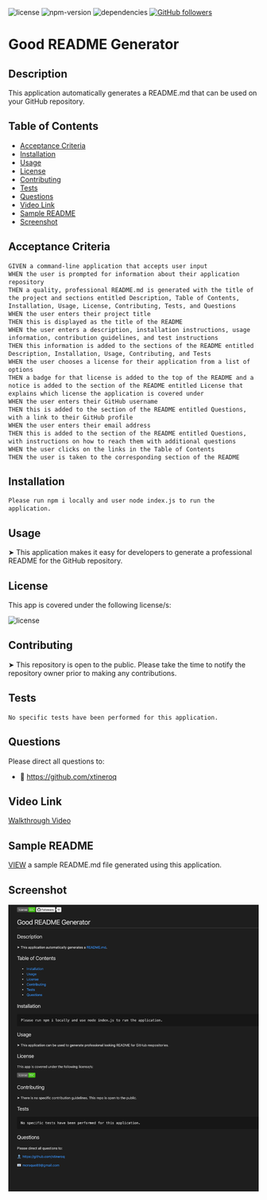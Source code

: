 ![license](https://img.shields.io/badge/license-none-brightgreen)
![npm-version](https://img.shields.io/npm/v/npm?color=orange)
![dependencies](https://img.shields.io/david/xtineroq/cr-hw9-readme-generator?color=blue)
[![GitHub followers](https://img.shields.io/github/followers/xtineroq.svg?style=social&label=Followers)](https://github.com/xtineroq?tab=followers)

# Good README Generator

## Description
This application automatically generates a README.md that can be used on your GitHub repository.

## Table of Contents
* [Acceptance Criteria](#acceptance-criteria)
* [Installation](#installation)
* [Usage](#usage)
* [License](#license)
* [Contributing](#contributing)
* [Tests](#tests)
* [Questions](#questions)
* [Video Link](#video-link)
* [Sample README](#sample-readme)
* [Screenshot](#screenshot)

## Acceptance Criteria
```
GIVEN a command-line application that accepts user input
WHEN the user is prompted for information about their application repository
THEN a quality, professional README.md is generated with the title of the project and sections entitled Description, Table of Contents, Installation, Usage, License, Contributing, Tests, and Questions
WHEN the user enters their project title
THEN this is displayed as the title of the README
WHEN the user enters a description, installation instructions, usage information, contribution guidelines, and test instructions
THEN this information is added to the sections of the README entitled Description, Installation, Usage, Contributing, and Tests
WHEN the user chooses a license for their application from a list of options
THEN a badge for that license is added to the top of the README and a notice is added to the section of the README entitled License that explains which license the application is covered under
WHEN the user enters their GitHub username
THEN this is added to the section of the README entitled Questions, with a link to their GitHub profile
WHEN the user enters their email address
THEN this is added to the section of the README entitled Questions, with instructions on how to reach them with additional questions
WHEN the user clicks on the links in the Table of Contents
THEN the user is taken to the corresponding section of the README
```

## Installation
```
Please run npm i locally and user node index.js to run the application.
```

## Usage
➤ This application makes it easy for developers to generate a professional README for the GitHub repository.

## License
This app is covered under the following license/s:

![license](https://img.shields.io/badge/license-none-brightgreen)

## Contributing
➤ This repository is open to the public. Please take the time to notify the repository owner prior to making any contributions.

## Tests
```
No specific tests have been performed for this application.
```

## Questions
Please direct all questions to:
*  👤 https://github.com/xtineroq

## Video Link
[Walkthrough Video](https://www.loom.com/share/c6177bdce1b84fcb9bf302f808ce0d7a)

## Sample README
[VIEW](./NewREADME/README.md) a sample README.md file generated using this application.

## Screenshot
![readme-preview](./assets/readme-preview.png)
